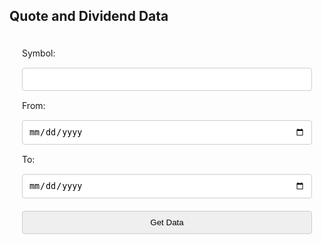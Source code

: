 <style>
   form {
        display: flex;
        flex-wrap: wrap;
        gap: 10px;
        padding: 20px;
    }
    label {
        flex: 1 1 100%;
    }
    input[type="text"],
    input[type="date"],
    input[type="submit"] {
        flex: 1 1 100%;
        padding: 10px;
        margin: 5px 0;
        border: 1px solid #ccc;
        border-radius: 4px;
    }
    table {
        width: 100%;
        border-collapse: collapse;
        margin: 20px 0;
        table-layout: auto;
    }
    @media (max-width: 600px) {
        table {
            display: block;
            overflow-x: auto;
            white-space: nowrap;
        }
    }
</style>
<h2>Quote and Dividend Data</h2>
<form id="dataForm">
    <label for="symbol">Symbol:</label>
    <input type="text" id="symbol" name="symbol" required>
    <label for="from">From:</label>
    <input type="date" id="from" name="from" required>
    <label for="to">To:</label>
    <input type="date" id="to" name="to" required>
    <input type="submit" value="Get Data">
</form>
<br>
<div id="dataTable"></div>

<script>
document.getElementById("dataForm").addEventListener("submit", function(event) {
    event.preventDefault();
    const symbol = document.getElementById("symbol").value;
    const from = document.getElementById("from").value;
    const to = document.getElementById("to").value;

    const quoteApiUrl = `https://financialmodelingprep.com/api/v3/quote/${symbol}?apikey=5MI4XUXoEzLMprJ9gJXaxIXYGjLwEAW4`;
    const dividendApiUrl = `https://financialmodelingprep.com/api/v3/historical-price-full/stock_dividend/${symbol}?from=${from}&to=${to}&apikey=5MI4XUXoEzLMprJ9gJXaxIXYGjLwEAW4`;

    fetch(quoteApiUrl)
        .then(response => response.json())
        .then(quoteData => {
            fetch(dividendApiUrl)
                .then(response => response.json())
                .then(dividendData => {
                    let tableHtml = "<table>";
                    tableHtml += "<tr><th>Symbol</th><th>Price</th><th>Change (%)</th><th>Change</th><th>Year High</th><th>Year Low</th><th>Price Avg 50</th><th>Price Avg 200</th></tr>";
                    tableHtml += `<tr><td data-label="Symbol">${quoteData[0].symbol}</td><td data-label="Price">${quoteData[0].price}</td><td data-label="Change (%)">${quoteData[0].changesPercentage}</td><td data-label="Change">${quoteData[0].change}</td><td data-label="Year High">${quoteData[0].yearHigh}</td><td data-label="Year Low">${quoteData[0].yearLow}</td><td data-label="Price Avg 50">${quoteData[0].priceAvg50}</td><td data-label="Price Avg 200">${quoteData[0].priceAvg200}</td></tr>`;
                    tableHtml += "<tr><th>Regularity</th><th>Day Low</th><th>Day High</th><th>Exchange</th><th>Volume</th><th>Avg Volume</th><th>Market Cap</th><th>Shares Outstanding</th></tr>";

                    let dividendDates = [];
                    let exDates = [];
                    let payDates = [];
                    let declarationDates = [];
                    let recordDates = [];

                    dividendData.historical.forEach(entry => {
                        dividendDates.push(new Date(entry.date));
                        exDates.push(new Date(entry.date));
                        payDates.push(new Date(entry.paymentDate));
                        declarationDates.push(new Date(entry.declarationDate));
                        recordDates.push(new Date(entry.recordDate));
                    });

                    function determineRegularity(dates) {
                        dates.sort((a, b) => a - b);
                        let intervals = [];
                        for (let i = 1; i < dates.length; i++) {
                            let months = (dates[i].getFullYear() - dates[i - 1].getFullYear()) * 12 + (dates[i].getMonth() - dates[i - 1].getMonth());
                            intervals.push(months);
                        }
                        let frequency = intervals.reduce((acc, interval) => {
                            acc[interval] = (acc[interval] || 0) + 1;
                            return acc;
                        }, {});
                        let mostCommonInterval = Object.keys(frequency).reduce((a, b) => frequency[a] > frequency[b] ? a : b);
                        switch (parseInt(mostCommonInterval)) {
                            case 1: return "Monthly";
                            case 3: return "Quarterly";
                            case 6: return "Semi-Annual";
                            case 12: return "Annual";
                            default: return "Irregular";
                        }
                    }

                    function calculateAverageDay(dates) {
                        const totalDays = dates.reduce((sum, date) => sum + date.getDate(), 0);
                        return Math.round(totalDays / dates.length);
                    }

                    let regularity = determineRegularity(dividendDates);
                    let avgExDay = calculateAverageDay(exDates);
                    let avgPayDay = calculateAverageDay(payDates);
                    let avgDeclarationDay = calculateAverageDay(declarationDates);
                    let avgRecordDay = calculateAverageDay(recordDates);

                    tableHtml += `<tr><td data-label="Regularity">${regularity}</td><td data-label="Day Low">${quoteData[0].dayLow}</td><td data-label="Day High">${quoteData[0].dayHigh}</td><td data-label="Exchange">${quoteData[0].exchange}</td><td data-label="Volume">${quoteData[0].volume}</td><td data-label="Avg Volume">${quoteData[0].avgVolume}</td><td data-label="Market Cap">${quoteData[0].marketCap}</td><td data-label="Shares Outstanding">${quoteData[0].sharesOutstanding}</td></tr>`;

                    tableHtml += "<tr><th>Avg Ex Day</th><th>Avg Pay Day</th><th>Avg Declaration Day</th><th>Avg Record Day</th><th>Amount</th><th>Annual Yield (%)</th><th>Monthly Yield (%)</th><th>Estimated Annual Amount</th></tr>";

                    let totalAmount = 0;
                    let totalAnnualYield = 0;
                    let totalMonthlyYield = 0;
                    let rowCount = dividendData.historical.length;

                    dividendData.historical.forEach(entry => {
                        const annualYield = (entry.dividend * 12 / quoteData[0].price) * 100;
                        const monthlyYield = annualYield / 12;
                        const estimatedAnnualAmount = (entry.dividend * 12 / quoteData[0].price) * quoteData[0].price;

                        totalAmount += entry.dividend;
                        totalAnnualYield += annualYield;
                        totalMonthlyYield += monthlyYield;
                    });

                    const avgAmount = totalAmount / rowCount;
                    const avgAnnualYield = totalAnnualYield / rowCount;
                    const avgMonthlyYield = totalMonthlyYield / rowCount;
                    const avgEstimatedAnnualAmount = totalAmount / rowCount * 12;

                    tableHtml += `<tr><td data-label="Avg Ex Day">${avgExDay}</td><td data-label="Avg Pay Day">${avgPayDay}</td><td data-label="Avg Declaration Day">${avgDeclarationDay}</td><td data-label="Avg Record Day">${avgRecordDay}</td><td data-label="Amount">${avgAmount.toFixed(2)}</td><td data-label="Annual Yield (%)">${avgAnnualYield.toFixed(2)}</td><td data-label="Monthly Yield (%)">${avgMonthlyYield.toFixed(2)}</td><td data-label="Estimated Annual Amount">${avgEstimatedAnnualAmount.toFixed(2)}</td></tr>`;

                    tableHtml += "<tr><th>Ex Date</th><th>Pay Date</th><th>Declaration Date</th><th>Record Date</th><th>Amount</th><th>Annual Yield (%)</th><th>Monthly Yield (%)</th><th>Estimated Annual Amount</th></tr>";

                    dividendData.historical.forEach(entry => {
                        const annualYield = (entry.dividend * 12 / quoteData[0].price) * 100;
                        const monthlyYield = annualYield / 12;
                        const estimatedAnnualAmount = (entry.dividend * 12 / quoteData[0].price) * quoteData[0].price;
                        tableHtml += `<tr><td data-label="Ex Date">${entry.date}</td><td data-label="Pay Date">${entry.paymentDate}</td><td data-label="Declaration Date">${entry.declarationDate}</td><td data-label="Record Date">${entry.recordDate}</td><td data-label="Amount">${entry.dividend}</td><td data-label="Annual Yield (%)">${annualYield.toFixed(2)}</td><td data-label="Monthly Yield (%)">${monthlyYield.toFixed(2)}</td><td data-label="Estimated Annual Amount">${estimatedAnnualAmount.toFixed(2)}</td></tr>`;
                    });

                    tableHtml += "</table>";
                    document.getElementById("dataTable").innerHTML = tableHtml;
                })
                .catch(error => {
                    console.error('Error fetching dividend data:', error);
                    document.getElementById("dataTable").innerHTML = "An error occurred while fetching dividend data.";
                });
        })
        .catch(error => {
            console.error('Error fetching quote data:', error);
            document.getElementById("dataTable").innerHTML = "An error occurred while fetching quote data.";
        });
});
</script>
